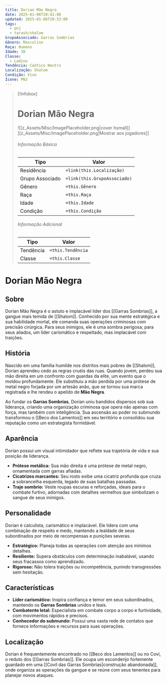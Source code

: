 ```yaml
---
title: Dorian Mão Negra
date: 2025-01-06T20:41:00
updated: 2025-01-06T20:53:00
tags:
  - pnj
  - tarash/shalom
GrupoAssociado: Garras Sombrias
Gênero: Masculino
Raça: Humano
Idade: 38
Classe:
  - Ladino
Tendência: Caótico Neutro
Localização: Shalom
Condição: Vivo
Ícone: PNJ
---
```


> [!infobox]
> # Dorian Mão Negra
> ![[z_Assets/Misc/ImagePlaceholder.png|cover hsmall]]
> [[z_Assets/Misc/ImagePlaceholder.png|Mostrar aos jogadores]]
> ###### Informação Básica
> Tipo |  Valor |
> ---|---|
> Residência | `=link(this.Localização)` |
> Grupo Associado | `=link(this.GrupoAssociado)` |
> Gênero | `=this.Gênero` |
> Raça | `=this.Raça` |
> Idade | `=this.Idade` |
> Condição | `=this.Condição` |
> ###### Informação Adicional
> Tipo |  Valor |
> ---|---|
> Tendência | `=this.Tendência` |
> Classe | `=this.Classe` |

# Dorian Mão Negra

## Sobre

Dorian Mão Negra é o astuto e implacável líder dos [[Garras Sombrias]], a gangue mais temida de [[Shalom]]. Conhecido por sua mente estratégica e sua habilidade mortal, ele comanda suas operações criminosas com precisão cirúrgica. Para seus inimigos, ele é uma sombra perigosa; para seus aliados, um líder carismático e respeitado, mas implacável com traições.

## História

Nascido em uma família humilde nos distritos mais pobres de [[Shalom]], Dorian aprendeu cedo as regras cruéis das ruas. Quando jovem, perdeu sua mão direita em um confronto com guardas da elite, um evento que o moldou profundamente. Ele substituiu a mão perdida por uma prótese de metal negro forjada por um artesão anão, que se tornou sua marca registrada e lhe rendeu o apelido de **Mão Negra**.

Ao fundar os **Garras Sombrias**, Dorian uniu bandidos dispersos sob sua liderança, criando uma organização criminosa que opera não apenas com força, mas também com inteligência. Sua ascensão ao poder no submundo transformou o [[Beco dos Lamentos]] em seu território e consolidou sua reputação como um estrategista formidável.

## Aparência

Dorian possui um visual intimidador que reflete sua trajetória de vida e sua posição de liderança.

- **Prótese metálica:** Sua mão direita é uma prótese de metal negro, ornamentada com garras afiadas.
- **Cicatrizes marcantes:** Seu rosto exibe uma cicatriz profunda que cruza a sobrancelha esquerda, legado de suas batalhas passadas.
- **Traje sombrio:** Veste roupas escuras e reforçadas, ideais para o combate furtivo, adornadas com detalhes vermelhos que simbolizam o sangue de seus inimigos.

## Personalidade

Dorian é calculista, carismático e implacável. Ele lidera com uma combinação de respeito e medo, mantendo a lealdade de seus subordinados por meio de recompensas e punições severas.

- **Estratégico:** Planeja todas as operações com atenção aos mínimos detalhes.
- **Resiliente:** Supera obstáculos com determinação inabalável, usando seus fracassos como aprendizado.
- **Rigoroso:** Não tolera traições ou incompetência, punindo transgressões sem hesitação.

## Características

- **Líder carismático:** Inspira confiança e temor em seus subordinados, mantendo os **Garras Sombrias** unidos e leais.
- **Combatente letal:** Especialista em combate corpo a corpo e furtividade, com movimentos rápidos e precisos.
- **Conhecedor do submundo:** Possui uma vasta rede de contatos que fornece informações e recursos para suas operações.

## Localização 

Dorian é frequentemente encontrado no [[Beco dos Lamentos]] ou no Covi, o reduto dos [[Garras Sombrias]]. Ele ocupa um esconderijo fortemente guardado em uma [[Covil das Garras Sombrias|construção abandonada]], onde organiza as operações da gangue e se reúne com seus tenentes para planejar novos ataques.